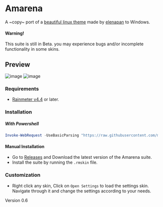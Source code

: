 # Amarena
A ~copy~ port of a [beautiful linux theme](https://www.reddit.com/r/unixporn/comments/hpakeu/awesome_afternoon_in_a_perfect_world/) made by [elenapan](https://github.com/elenapan) to Windows.

#### Warning!
This suite is still in Beta. you may experience bugs and/or incomplete functionality in some skins.

## Preview
![image](https://user-images.githubusercontent.com/81793953/130921636-64470d29-c98d-4c39-8dde-7e384b102cf1.png)
![image](https://user-images.githubusercontent.com/81793953/130991666-c3c8fdbc-471d-4405-b7dd-2010a408a71c.png)

### Requirements
* [Rainmeter v4.4](https://www.rainmeter.net) or later.

### Installation
##### With Powershell
```ps1
Invoke-WebRequest -UseBasicParsing "https://raw.githubusercontent.com/modkavartini/Amarena/main/Install.ps1" | Invoke-Expression
```
#### Manual Installation
* Go to [Releases](https://github.com/modkavartini/Amarena/releases) and Download the latest version of the Amarena suite.
* Install the suite by running the `.rmskin` file.

### Customization
* Right click any skin, Click on `Open Settings` to load the settings skin. Navigate through it and change the settings according to your needs.

Version 0.6
